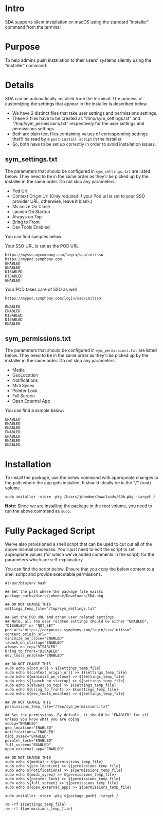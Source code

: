 # Intro

SDA supports silent installation on macOS using the standard "installer" command from the terminal

# Purpose

To help admins push installation to their users' systems silently using the "installer" command.

# Details

SDA can be automatically installed from the terminal. The process of customizing the settings that appear in the installer is described below.

- We have 2 distinct files that take user settings and permissions settings.
- These 2 files have to be created as "/tmp/sym_settings.txt" and "/tmp/sym_permissions.txt" respectively for the user settings and permissions settings.
- Both are plain text files containing values of corresponding settings that'll be read by a `post-install script` in the installer.
- So, both have to be set up correctly in order to avoid installation issues.

## sym_settings.txt

The parameters that should be configured in `sym_settings.txt` are listed below. They need to be in the same order as they'll be picked up by the installer in the same order. Do not skip any parameters.

- Pod Url
- Context Origin Url (Only required if your Pod url is set to your SSO provider URL, otherwise, leave it blank.)
- Minimize On Close
- Launch On Startup
- Always on Top
- Bring to Front
- Dev Tools Enabled

You can find samples below:

Your SSO URL is set as the POD URL
```
https://mysso.mycompany.com/login/sso/initsso
https://mypod.symphony.com
ENABLED
ENABLED
DISABLED
DISABLED
ENABLED
```

Your POD takes care of SSO as well
```
https://mypod.symphony.com/login/sso/initsso

ENABLED
ENABLED
DISABLED
DISABLED
ENABLED
```

## sym_permissions.txt

The parameters that should be configured in `sym_permissions.txt` are listed below. They need to be in the same order as they'll be picked up by the installer in the same order. Do not skip any parameters.

- Media
- GeoLocation
- Notifications
- Midi Sysex
- Pointer Lock
- Full Screen
- Open External App

You can find a sample below:
```
ENABLED
ENABLED
ENABLED
ENABLED
ENABLED
ENABLED
ENABLED
```

# Installation

To install the package, use the below command with appropriate changes to the path where the app gets installed. It should ideally be in the "/" (root) volume.

```sudo installer -store -pkg /Users/johndoe/Downloads/SDA.pkg -target /```

**Note:** Since we are installing the package in the root volume, you need to run the above command as `sudo`.

# Fully Packaged Script

We've also provisioned a shell script that can be used to cut out all of the above manual processes. You'll just need to edit the script to set appropriate values (for which we've added comments in the script) for the parameters which are self-explanatory.

You can find the script below. Ensure that you copy the below content to a shell script and provide executable permissions.

```
#!/usr/bin/env bash

## Set the path where the package file exists
package_path=/Users/johndoe/Downloads/SDA.pkg

## DO NOT CHANGE THIS
settings_temp_file="/tmp/sym_settings.txt"

## Set the POD URL and other user related settings.
## Note, all the user related settings should be either "ENABLED", "DISABLED" or "NOT_SET"
pod_url="https://corporate.symphony.com/login/sso/initsso"
context_origin_url=""
minimize_on_close="ENABLED"
launch_on_startup="ENABLED"
always_on_top="DISABLED"
bring_to_front="DISABLED"
dev_tools_enabled="ENABLED"

## DO NOT CHANGE THIS
sudo echo ${pod_url} > ${settings_temp_file}
sudo echo ${context_origin_url} >> ${settings_temp_file}
sudo echo ${minimize_on_close} >> ${settings_temp_file}
sudo echo ${launch_on_startup} >> ${settings_temp_file}
sudo echo ${always_on_top} >> ${settings_temp_file}
sudo echo ${bring_to_front} >> ${settings_temp_file}
sudo echo ${dev_tools_enabled} >> ${settings_temp_file}

## DO NOT CHANGE THIS
permissions_temp_file="/tmp/sym_permissions.txt"

## Set the permissions. By default, it should be "ENABLED" for all unless you know what you are doing
media="ENABLED"
geo_location="ENABLED"
notifications="ENABLED"
midi_sysex="ENABLED"
pointer_lock="ENABLED"
full_screen="ENABLED"
open_external_app="ENABLED"

## DO NOT CHANGE THIS
sudo echo ${media} > ${permissions_temp_file}
sudo echo ${geo_location} >> ${permissions_temp_file}
sudo echo ${notifications} >> ${permissions_temp_file}
sudo echo ${midi_sysex} >> ${permissions_temp_file}
sudo echo ${pointer_lock} >> ${permissions_temp_file}
sudo echo ${full_screen} >> ${permissions_temp_file}
sudo echo ${open_external_app} >> ${permissions_temp_file}

sudo installer -store -pkg ${package_path} -target /

rm -rf ${settings_temp_file}
rm -rf ${permissions_temp_file}

```
